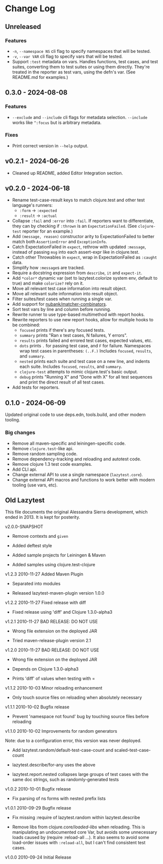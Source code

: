 # Change Log

## Unreleased

### Features

- `-n`, `--namespace NS` cli flag to specify namespaces that will be tested.
- `-v`, `--var VAR` cli flag to specify vars that will be tested.
- Support `:test` metadata on vars. Handles functions, test cases, and test suites, converting them to test suites or using them directly. They're treated in the reporter as test vars, using the defn's var. (See README.md for examples.)

## 0.3.0 - 2024-08-08

### Features

- `--exclude` and `--include` cli flags for metadata selection. `--include` works like `^:focus` but is arbitrary metadata.

### Fixes

- Print correct version in `--help` output.

## v0.2.1 - 2024-06-26

- Cleaned up README, added Editor Integration section.

## v0.2.0 - 2024-06-18

- Rename test-case-result keys to match clojure.test and other test language's runners:
  * `:form` -> `:expected`
  * `:result` -> `:actual`
- Collapse `:fail` and `:error` into `:fail`. If reporters want to differentiate, they can by checking if `:thrown` is an `ExpectationFailed`. (See `clojure-test` reporter for an example.)
- Add `(message, reason)` constructor arity to ExpectationFailed to better match both `AssertionError` and `ExceptionInfo`.
- Catch ExpectationFailed in `expect`, rethrow with updated `:message`, instead of passing `msg` into each assert-expr like in clojure.test.
- Catch other Throwables in `expect`, wrap in ExpectationFailed as `:caught` data.
- Simplify how `:message`s are tracked.
- Require a docstring expression from `describe`, `it` and `expect-it`.
- Add `*color*` dynamic var (set to lazytest.colorize system env, default to true) and make `colorize?` rely on it.
- Move all relevant test case information into result object.
- Move all relevant suite information into result object.
- Filter suites/test cases when running a single var.
- Add support for [nubank/matcher-combinators](https://github.com/nubank/matcher-combinators).
- Sort test vars by line and column before running.
- Rewrite runner to use type-based multimethod with report hooks.
- Rewrite reporters to use new report hooks, allow for multiple hooks to be combined:
  * `focused` prints if there's any focused tests.
  * `summary` prints "Ran x test cases, N failures, Y errors".
  * `results` prints failed and errored test cases, expected values, etc.
  * `dots` prints `.` for passing test case, and `F` for failure. Namespaces wrap test cases in parentheses: `(..F.)` Includes `focused`, `results`, and `summary`.
  * `nested` prints each suite and test case on a new line, and indents each suite. Includes `focused`, `results`, and `summary`.
  * `clojure-test` attempts to mimic clojure.test's basic output.
  * `debug` prints "Running X" and "Done with X" for all test sequences and print the direct result of all test cases.
- Add tests for reporters.

## 0.1.0 - 2024-06-09

Updated original code to use deps.edn, tools.build, and other modern tooling.

### Big changes

* Remove all maven-specific and leiningen-specific code.
* Remove `clojure.test`-like api.
* Remove random sampling code.
* Remove dependency-tracking and reloading and autotest code.
* Remove clojure 1.3 test code examples.
* Add CLI api.
* Change external API to use a single namespace (`lazytest.core`).
* Change external API macros and functions to work better with modern tooling (use vars, etc).

## Old Lazytest

This file documents the original Alessandra Sierra development, which ended in 2013. It is kept for posterity.

v2.0.0-SNAPSHOT

 * Remove contexts and `given`

 * Added deftest style

 * Added sample projects for Leiningen & Maven

 * Added samples using clojure.test-clojure


v1.2.3        2010-11-27        Added Maven Plugin

 * Separated into modules

 * Released lazytest-maven-plugin version 1.0.0


v1.2.2        2010-11-27        Fixed release with diff

 * Fixed release using 'diff' and Clojure 1.3.0-alpha3


v1.2.1        2010-11-27        BAD RELEASE: DO NOT USE

 * Wrong file extension on the deployed JAR

 * Tried maven-release-plugin version 2.1


v1.2.0        2010-11-27        BAD RELEASE: DO NOT USE

 * Wrong file extension on the deployed JAR

 * Depends on Clojure 1.3.0-alpha3

 * Prints 'diff' of values when testing with =


v1.1.2        2010-10-03        Minor reloading enhancement

 * Only touch source files on reloading when absolutely necessary


v1.1.1        2010-10-02        Bugfix release

 * Prevent 'namespace not found' bug by touching source files before
   reloading


v1.1.0        2010-10-02        Improvements for random generators

 Note: due to a configuration error, this version was never deployed.

 * Add lazytest.random/default-test-case-count and
   scaled-test-case-count

 * lazytest.describe/for-any uses the above

 * lazytest.report.nested collapses large groups of test cases with
   the same doc strings, such as randomly-generated tests


v1.0.2        2010-10-01        Bugfix release

 * Fix parsing of ns forms with nested prefix lists


v1.0.1        2010-09-29        Bugfix release

 * Fix missing :require of lazytest.random within lazytest.describe

 * Remove libs from clojure.core/*loaded-libs* when reloading. This is
   manipulating an undocumented core Var, but avoids some unnecessary
   loads caused by (require :reload-all ...). It also seems to avoid
   some load-order issues with `:reload-all`, but I can't find
   consistent test cases.


v1.0.0        2010-09-24        Initial Release
